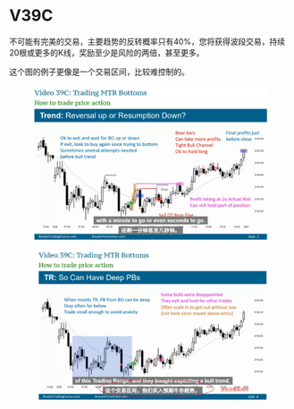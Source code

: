 # V39C

不可能有完美的交易，主要趋势的反转概率只有40%，您将获得波段交易，持续20根或更多的K线，奖励至少是风险的两倍，甚至更多。

这个图的例子更像是一个交易区间，比较难控制的。

<figure><img src="../../.gitbook/assets/V39C01.jpg" alt=""><figcaption></figcaption></figure>

<figure><img src="../../.gitbook/assets/V39C02.jpg" alt=""><figcaption></figcaption></figure>
